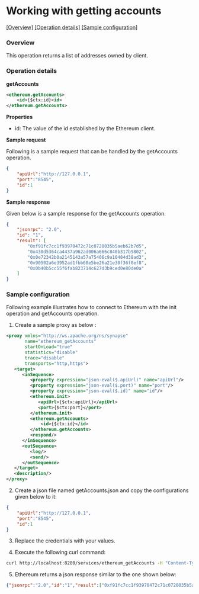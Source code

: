 # Working with getting accounts

[[Overview]](#overview)  [[Operation details]](#operation-details)  [[Sample configuration]](#sample-configuration)

### Overview

This operation returns a list of addresses owned by client.

### Operation details

**getAccounts**
```xml
<ethereum.getAccounts>
    <id>{$ctx:id}<id>
</ethereum.getAccounts>
```
**Properties**
* id: The value of the id established by the Ethereum client.

**Sample request**

Following is a sample request that can be handled by the getAccounts operation.

```json
{
	"apiUrl":"http://127.0.0.1",
	"port":"8545",
	"id":1
}
```
**Sample response**

Given below is a sample response for the getAccounts operation.

```json
{
    "jsonrpc": "2.0",
    "id": "1",
    "result": [
        "0xf91fc7cc1f93970472c71c0720035b5aeb62b7d5",
        "0x430d5364ca4437a962ad006a666c840b317b9802",
        "0x0e72342b0a2145143a57a75406c9a10484d38ad3",
        "0x90502a6e3952ad1fbb68e5be26a21e30f36f0ef8",
        "0x0b40b5cc55f6fab823714c627d3b9ced0e80de0a"
    ]
}
```

### Sample configuration

Following example illustrates how to connect to Ethereum with the init operation and getAccounts operation.

1. Create a sample proxy as below :

```xml
<proxy xmlns="http://ws.apache.org/ns/synapse"
       name="ethereum_getAccounts"
       startOnLoad="true"
       statistics="disable"
       trace="disable"
       transports="http,https">
   <target>
      <inSequence>
         <property expression="json-eval($.apiUrl)" name="apiUrl"/>
         <property expression="json-eval($.port)" name="port"/>
         <property expression="json-eval($.id)" name="id"/>
         <ethereum.init>
            <apiUrl>{$ctx:apiUrl}</apiUrl>
            <port>{$ctx:port}</port>
         </ethereum.init>
         <ethereum.getAccounts>
             <id>{$ctx:id}</id>
         </ethereum.getAccounts>
         <respond/>
      </inSequence>
      <outSequence>
         <log/>
         <send/>
      </outSequence>
   </target>
   <description/>
</proxy>


```

2. Create a json file named getAccounts.json and copy the configurations given below to it:

```json
{
	"apiUrl":"http://127.0.0.1",
	"port":"8545",
	"id":1
}
```
3. Replace the credentials with your values.

4. Execute the following curl command:

```bash
curl http://localhost:8280/services/ethereum_getAccounts -H "Content-Type: application/json" -d @getAccounts.json

```
5. Ethereum returns a json response similar to the one shown below:

```json
{"jsonrpc":"2.0","id":"1","result":["0xf91fc7cc1f93970472c71c0720035b5aeb62b7d5","0x430d5364ca4437a962ad006a666c840b317b9802","0x0e72342b0a2145143a57a75406c9a10484d38ad3","0x90502a6e3952ad1fbb68e5be26a21e30f36f0ef8","0x0b40b5cc55f6fab823714c627d3b9ced0e80de0a"]}
```

